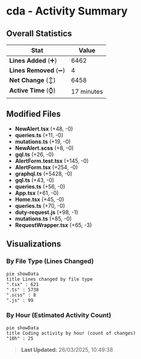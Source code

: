 # cda - Activity Summary 

## Overall Statistics

| Stat                   | Value                                                             |
| ---------------------- | ----------------------------------------------------------------- |
| **Lines Added** (➕)   | 6462                                          |
| **Lines Removed** (➖) | 4                                        |
| **Net Change** (↕)    | 6458                |
| **Active Time** (⌚)   | 17 minutes |


## Modified Files
- **NewAlert.tsx** (+48, -0)
- **queries.ts** (+11, -0)
- **mutations.ts** (+19, -0)
- **NewAlert.scss** (+8, -0)
- **gql.ts** (+26, -0)
- **AlertForm.test.tsx** (+145, -0)
- **AlertForm.tsx** (+254, -0)
- **graphql.ts** (+5428, -0)
- **gql.ts** (+43, -0)
- **queries.ts** (+56, -0)
- **App.tsx** (+61, -0)
- **Home.tsx** (+45, -0)
- **queries.ts** (+70, -0)
- **duty-request.js** (+98, -1)
- **mutations.ts** (+85, -0)
- **RequestWrapper.tsx** (+65, -3)

## Visualizations

### By File Type (Lines Changed)

```mermaid
pie showData
title Lines changed by file type
".tsx" : 621
".ts" : 5738
".scss" : 8
".js" : 99
```

### By Hour (Estimated Activity Count)

```mermaid
pie showData
title Coding activity by hour (count of changes)
"10h" : 25
```


> **Last Updated:** 26/03/2025, 10:49:38